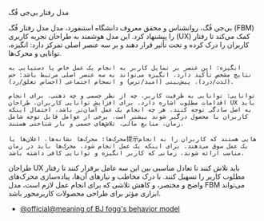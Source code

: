 مدل رفتار بی‌جی فُگ

بی‌جی فُگ، روانشناس و محقق معروف دانشگاه استنفورد، مدل مدل رفتار فُگ (FBM) را پیشنهاد کرد. این مدل هوشمند به طراحان تجربه کاربری (UX) کمک می‌کند تا رفتار کاربران را درک کرده و تحت تأثیر قرار دهند و بر سه عنصر اصلی تمرکز دارد: انگیزه، توانایی و محرک‌ها.

    انگیزه: این عنصر بر تمایل کاربر به انجام یک عمل خاص یا دستیابی به نتایج مشخص تأکید دارد. انگیزه می‌تواند به سه عنصر اصلی مرتبط باشد: حس (لذت/درد)، پیش‌بینی (امید/ترس) و انسجام اجتماعی (احساس تعلق/رد).

    توانایی: توانایی به ظرفیت کاربر، چه از نظر جسمی و چه ذهنی، برای انجام اقدامات مطلوب اشاره دارد. برای افزایش توانایی کاربران، طراحان UX باید به اصل سادگی توجه کنند. هر چه انجام یک عمل آسان‌تر باشد، احتمال اینکه کاربران با محصول درگیر شوند بیشتر است. برخی از عوامل قابل توجه شامل زمان، منابع مالی، تلاش‌های جسمی و بار شناختی هستند.

    محرک‌ها: محرک‌ها نشانه‌ها، اعلان‌ها یا提示‌هایی هستند که کاربران را به انجام یک عمل سوق می‌دهند. برای اینکه یک عمل انجام شود، محرک‌ها باید در زمان مناسب ارائه شوند، زمانی که کاربر انگیزه و توانایی کافی داشته باشد.

طراحان UX باید تلاش کنند تا تعادل مناسبی بین این سه عامل برقرار کنند تا رفتار مطلوب کاربر را تسهیل کنند. با درک مخاطب و نیازهای آن‌ها، پیاده‌سازی محرک‌های واضح و مختصر، و کاهش تلاشی که برای انجام عمل لازم است، مدل FBM می‌تواند ابزاری مؤثر برای طراحی محصولات کاربرمحور باشد.
- [@official@meaning of BJ fogg's behavior model](https://behaviormodel.org/)
